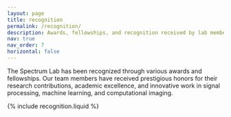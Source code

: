```yaml
---
layout: page
title: recognition
permalink: /recognition/
description: Awards, fellowships, and recognition received by lab members and faculty.
nav: true
nav_order: 7
horizontal: false
---
```


The Spectrum Lab has been recognized through various awards and fellowships. Our team members have received prestigious honors for their research contributions, academic excellence, and innovative work in signal processing, machine learning, and computational imaging.

{% include recognition.liquid %}

